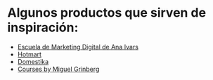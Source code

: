 # Algunos productos que sirven de inspiración:

- [Escuela de Marketing Digital de Ana Ivars](https://cursos.anaivars.com/)
- [Hotmart](https://hotmart.com/es/marketplace)
- [Domestika](https://www.domestika.org/es/courses)
- [Courses by Miguel Grinberg](https://courses.miguelgrinberg.com/)
